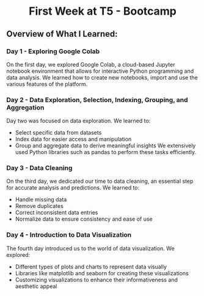 # <div align="center"><b>First Week at T5 - Bootcamp</b></div>

## Overview of What I Learned:

### Day 1 - Exploring Google Colab

On the first day, we explored Google Colab, a cloud-based Jupyter notebook environment that allows for interactive Python programming and data analysis. We learned how to create new notebooks, import and use the various features of the platform.

### Day 2 - Data Exploration, Selection, Indexing, Grouping, and Aggregation

Day two was focused on data exploration. We learned to:

- Select specific data from datasets
- Index data for easier access and manipulation
- Group and aggregate data to derive meaningful insights
  We extensively used Python libraries such as pandas to perform these tasks efficiently.

### Day 3 - Data Cleaning

On the third day, we dedicated our time to data cleaning, an essential step for accurate analysis and predictions. We learned to:

- Handle missing data
- Remove duplicates
- Correct inconsistent data entries
- Normalize data to ensure consistency and ease of use

### Day 4 - Introduction to Data Visualization

The fourth day introduced us to the world of data visualization. We explored:

- Different types of plots and charts to represent data visually
- Libraries like matplotlib and seaborn for creating these visualizations
- Customizing visualizations to enhance their informativeness and aesthetic appeal
